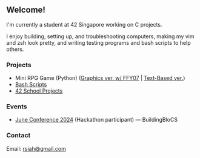 ## Welcome!

I'm currently a student at 42 Singapore working on C projects.

I enjoy building, setting up, and troubleshooting computers, making my vim and zsh look pretty, and writing testing programs and bash scripts to help others.


### Projects
- Mini RPG Game (Python) ([Graphics ver. w/ FFY07](https://github.com/FFY07/rpg-game) | [Text-Based ver.](https://github.com/Heixier/ai-forest))
- [Bash Scripts](https://github.com/Heixier/bash-scripts)
- [42 School Projects](https://github.com/Heixier/veryc)

### Events
- [June Conference 2024](https://buildingblocs.sg/events/june/) (Hackathon participant) — BuildingBloCS

### Contact
Email: rsiah@gmail.com

<!--
**Heixier/heixier** is a ✨ _special_ ✨ repository because its `README.md` (this file) appears on your GitHub profile.

Here are some ideas to get you started:

- 🔭 I’m currently working on ...
- 🌱 I’m currently learning ...
- 👯 I’m looking to collaborate on ...
- 🤔 I’m looking for help with ...
- 💬 Ask me about ...
- 📫 How to reach me: ...
- 😄 Pronouns: ...
- ⚡ Fun fact: ...
-->
